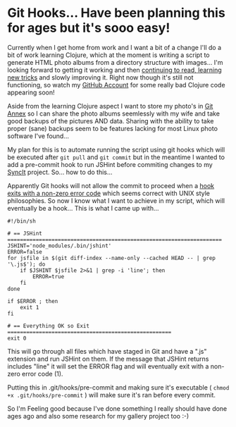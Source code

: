 # Git Hooks... Have been planning this for ages but it's sooo easy!



Currently when I get home from work and I want a bit of a change I'll do a bit of work learning Clojure, which at the moment is writing a script to generate HTML photo albums from a directory structure with images... I'm looking forward to getting it working and then [continuing to read, learning new tricks](http://pragprog.com/book/shcloj2/programming-clojure) and slowly improving it. Right now though it's still not functioning, so watch my [GitHub Account](https://github.com/forbesmyester) for some really bad Clojure code appearing soon!

Aside from the learning Clojure aspect I want to store my photo's in [Git Annex](http://git-annex.branchable.com/) so I can share the photo albums seemlessly with my wife and take good backups of the pictures AND data. Sharing with the ability to take proper (sane) backups seem to be features lacking for most Linux photo software I've found...

My plan for this is to automate running the script using git hooks which will be executed after `git pull` and `git commit` but in the meantime I wanted to add a pre-commit hook to run JSHint before commiting changes to my [SyncIt](https://github.com/forbesmyester/SyncIt) project. So... how to do this...

Apparently Git hooks will not allow the commit to proceed when a [hook exits with a non-zero error code](http://git-scm.com/book/en/Customizing-Git-Git-Hooks#Client-Side-Hooks) which seems correct with UNIX style philosophies. So now I know what I want to achieve in my script, which will eventually be a hook... This is what I came up with...

```
#!/bin/sh

# == JSHint ====================================================================
JSHINT='node_modules/.bin/jshint'
ERROR=false
for jsfile in $(git diff-index --name-only --cached HEAD -- | grep '\.js$'); do
    if $JSHINT $jsfile 2>&1 | grep -i 'line'; then
        ERROR=true
    fi
done

if $ERROR ; then
    exit 1
fi

# == Everything OK so Exit  ====================================================
exit 0
```

This will go through all files which have staged in Git and have a ".js" extension and run JSHint on them. If the message that JSHint returns includes "line" it will set the ERROR flag and will eventually exit with a non-zero error code (1).

Putting this in .git/hooks/pre-commit and making sure it's executable ( `chmod +x .git/hooks/pre-commit` ) will make sure it's ran before every commit.

So I'm Feeling good because I've done something I really should have done ages ago and also some research for my gallery project too :-)

